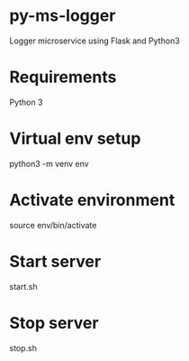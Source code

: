 # py-ms-logger
Logger microservice using Flask and Python3

# Requirements
Python 3

# Virtual env setup
python3 -m venv env

# Activate environment
source env/bin/activate

# Start server
start.sh

# Stop server
stop.sh
